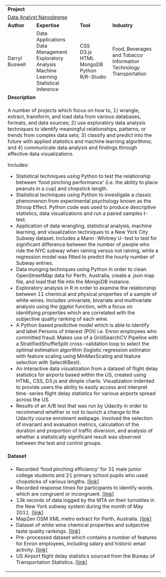 <table>
<tr></tr>
<tr>
<td colspan="4"><b>Project</b></td>
</tr>
<tr>
<td colspan="4">
<a href="https://github.com/buswedg/Udacity/tree/master/Data%20Analyst%20Nanodegree/">Data Analyst Nanodegree</a>
</td>
</tr>
<tr>
<td><b>Author</b></td>
<td><b>Expertise</b></td>
<td><b>Tool</b></td>
<td><b>Industry</b></td>
</tr>
<tr>
<td>
Darryl Buswell
</td>
<td>
Data Applications<br>Data Management<br>Exploratory Analysis<br>Machine Learning<br>Statistical Inference
</td>
<td>
CSS<br>D3.js<br>HTML<br>MongoDB<br>Python<br>R/R-Studio
</td>
<td>
Food, Beverages and Tobacco<br>Information Technology<br>Transportation
</td>
</tr>
<tr>
<td colspan="4"><b>Description</b></td>
</tr>
<tr>
<td colspan="4">
<p>A number of projects which focus on how to, 1) wrangle, extract, transform, and load data from various databases, formats, and data sources; 2) use exploratory data analysis techniques to identify meaningful relationships, patterns, or trends from complex data sets; 3) classify and predict into the future with applied statistics and machine learning algorithms; and 4) communicate data analysis and findings through effective data visualizations.</p>
<p>Includes:</p>
<ul>
<li>Statistical techniques using Python to test the relationship between 'food pinching performance' (i.e. the ability to place peanuts in a cup) and chopstick length.</li>
<li>Statistical techniques using Python to investigate a classic phenomenon from experimental psychology known as the Stroop Effect. Python code was used to produce descriptive statistics, data visualizations and run a paired samples t-test.</li>
<li>Application of data wrangling, statistical analysis, machine learning, and visualization techniques to a New York City Subway dataset. Includes a Mann-Whitney U-test to test for significant difference between the number of people who ride the NYC subway when raining versus not raining, while a regression model was fitted to predict the hourly number of Subway entries.</li>
<li>Data munging techniques using Python in order to clean OpenStreetMap data for Perth, Australia, create a .json map file, and load that file into the MongoDB instance.</li>
<li>Exploratory analysis in R in order to examine the relationship between 11 chemical and physical properties of a sample of white wines. Includes univariate, bivariate and multivariate analysis using the ggplot function, with a focus on identifying properties which are correlated with the subjective quality ranking of each wine.</li>
<li>A Python based predictive model which is able to identify and label Persons of Interest (POI) i.e. Enron employees who committed fraud. Makes use of a GridSearchCV Pipeline with a StratifiedShuffleSplit cross-validation loop to select the optimal estimation algorithm (logistic regression estimator with feature scaling using MinMaxScaling and feature selection with SelectKBest).</li>
<li>An interactive data visualization from a dataset of flight delay statistics for airports based within the US, created using HTML, CSS, D3.js and dimple charts. Visualization indented to provide users the ability to easily access and interpret time-series flight delay statistics for various airports spread across the US.</li>
<li>Results of an A/B test that was run by Udacity in order to recommend whether or not to launch a change to the Udacity course enrolment webpage. Involved the selection of invariant and evaluation metrics, calculation of the duration and proportion of traffic diversion, and analysis of whether a statistically significant result was observed between the test and control groups.</li>
</ul>
</td>
</tr>
<tr>
<td colspan="4"><b>Dataset</b></td>
</tr>
<tr>
<td colspan="4">
<ul>
<li>Recorded 'food pinching efficiency' for 31 male junior college students and 21 primary school pupils who used chopsticks of various lengths. <a href="https://github.com/buswedg/Udacity/blob/master/Data%20Analyst%20Nanodegree/P0%20Analyze%20Chopstick%20Length/data/chopstick-effectiveness.csv" target="_blank">[link]</a></li>
<li>Recorded response times for participants to identify words which are congruent or incongruent. <a href="https://github.com/buswedg/Udacity/blob/master/Data%20Analyst%20Nanodegree/P1%20Test%20a%20Perceptual%20Phenomenon/data/stroopdata.csv" target="_blank">[link]</a></li>
<li>13k records of data logged by the MTA on their turnstiles in the New York subway system during the month of May 2011. <a href="https://github.com/buswedg/Udacity/blob/master/Data%20Analyst%20Nanodegree/P2%20Analyzing%20the%20NYC%20Subway%20Dataset/data/turnstile_weather_v2.csv" target="_blank">[link]</a></li>
<li>MapZen OSM XML metro extract for Perth, Australia. <a href="https://mapzen.com/data/metro-extracts" target="_blank">[link]</a></li>
<li>Dataset of white wine chemical properties and subjective taste quality rankings. <a href="http://www3.dsi.uminho.pt/pcortez/wine/" target="_blank">[link]</a></li>
<li>Pre-processed dataset which contains a number of features for Enron employees, including salary and historic email activity. <a href="https://github.com/buswedg/Udacity/blob/master/Data%20Analyst%20Nanodegree/P5%20Identifying%20Fraud%20from%20Enron%20Email/data/final_project_dataset.pkl" target="_blank">[link]</a></li>
<li>US Airport flight delay statistics sourced from the Bureau of Transportation Statistics. <a href="http://www.transtats.bts.gov/OT_Delay/OT_DelayCause1.asp" target="_blank">[link]</a></li>
</ul>
</td>
</tr>
</table>